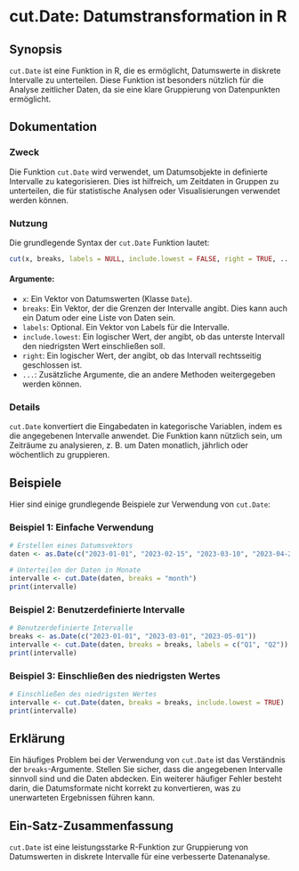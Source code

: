 <!--
Meta Description: # cut.Date: Datumstransformation in R ## Synopsis `cut.Date` ist eine Funktion in R, die es ermöglicht, Datumswerte in diskrete Intervalle zu untertei...
Meta Keywords: intervalle, date, die, cut, daten
-->

# cut.Date: Datumstransformation in R

## Synopsis
`cut.Date` ist eine Funktion in R, die es ermöglicht, Datumswerte in diskrete Intervalle zu unterteilen. Diese Funktion ist besonders nützlich für die Analyse zeitlicher Daten, da sie eine klare Gruppierung von Datenpunkten ermöglicht.

## Dokumentation
### Zweck
Die Funktion `cut.Date` wird verwendet, um Datumsobjekte in definierte Intervalle zu kategorisieren. Dies ist hilfreich, um Zeitdaten in Gruppen zu unterteilen, die für statistische Analysen oder Visualisierungen verwendet werden können.

### Nutzung
Die grundlegende Syntax der `cut.Date` Funktion lautet:

```R
cut(x, breaks, labels = NULL, include.lowest = FALSE, right = TRUE, ...)
```

#### Argumente:
- `x`: Ein Vektor von Datumswerten (Klasse `Date`).
- `breaks`: Ein Vektor, der die Grenzen der Intervalle angibt. Dies kann auch ein Datum oder eine Liste von Daten sein.
- `labels`: Optional. Ein Vektor von Labels für die Intervalle.
- `include.lowest`: Ein logischer Wert, der angibt, ob das unterste Intervall den niedrigsten Wert einschließen soll.
- `right`: Ein logischer Wert, der angibt, ob das Intervall rechtsseitig geschlossen ist.
- `...`: Zusätzliche Argumente, die an andere Methoden weitergegeben werden können.

### Details
`cut.Date` konvertiert die Eingabedaten in kategorische Variablen, indem es die angegebenen Intervalle anwendet. Die Funktion kann nützlich sein, um Zeiträume zu analysieren, z. B. um Daten monatlich, jährlich oder wöchentlich zu gruppieren.

## Beispiele
Hier sind einige grundlegende Beispiele zur Verwendung von `cut.Date`:

### Beispiel 1: Einfache Verwendung
```R
# Erstellen eines Datumsvektors
daten <- as.Date(c("2023-01-01", "2023-02-15", "2023-03-10", "2023-04-20"))

# Unterteilen der Daten in Monate
intervalle <- cut.Date(daten, breaks = "month")
print(intervalle)
```

### Beispiel 2: Benutzerdefinierte Intervalle
```R
# Benutzerdefinierte Intervalle
breaks <- as.Date(c("2023-01-01", "2023-03-01", "2023-05-01"))
intervalle <- cut.Date(daten, breaks = breaks, labels = c("Q1", "Q2"))
print(intervalle)
```

### Beispiel 3: Einschließen des niedrigsten Wertes
```R
# Einschließen des niedrigsten Wertes
intervalle <- cut.Date(daten, breaks = breaks, include.lowest = TRUE)
print(intervalle)
```

## Erklärung
Ein häufiges Problem bei der Verwendung von `cut.Date` ist das Verständnis der `breaks`-Argumente. Stellen Sie sicher, dass die angegebenen Intervalle sinnvoll sind und die Daten abdecken. Ein weiterer häufiger Fehler besteht darin, die Datumsformate nicht korrekt zu konvertieren, was zu unerwarteten Ergebnissen führen kann.

## Ein-Satz-Zusammenfassung
`cut.Date` ist eine leistungsstarke R-Funktion zur Gruppierung von Datumswerten in diskrete Intervalle für eine verbesserte Datenanalyse.